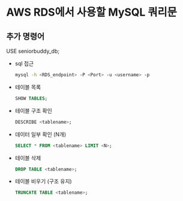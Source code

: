 

# AWS RDS에서 사용할 MySQL 쿼리문

## 추가 명령어
   USE seniorbuddy_db;
 - sql 접근
   ```bash
   mysql -h <RDS_endpoint> -P <Port> -u <username> -p
   ```
 - 테이블 목록
   ```sql
   SHOW TABLES;
   ```
 - 테이블 구조 확인
   ```sql
   DESCRIBE <tablename>;
   ```
 - 데이터 일부 확인 (N개)
   ```sql
   SELECT * FROM <tablename> LIMIT <N>;
   ```
 - 테이블 삭제
   ```sql
   DROP TABLE <tablename>;
   ```
 - 테이블 비우기 (구조 유지)
   ```sql
   TRUNCATE TABLE <tablename>;
   ```
   
